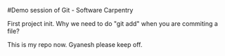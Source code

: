 #Demo session of Git - Software Carpentry

First project init.
<can remove this line> 
Why we need to do "git add" when you are commiting a file?

This is my repo now. Gyanesh please keep off.
